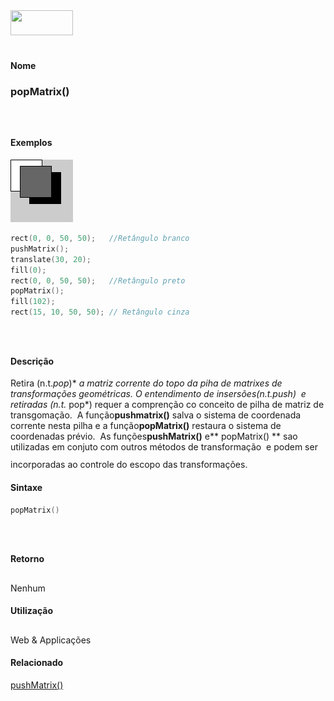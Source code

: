 <img height="40" src="../images/1pix.gif" width="100"/>
<img height="1" src="../images/1pix.gif" width="20"/>
<img height="1" src="../images/1pix.gif" width="555"/>

#### Nome
### popMatrix()
<img height="25" src="../images/1pix.gif" width="1"/>

#### Exemplos
<img border="0" height="100" src="media/pop_.gif" width="100"/>

```pde
rect(0, 0, 50, 50);   //Retângulo branco
pushMatrix(); 
translate(30, 20); 
fill(0);  
rect(0, 0, 50, 50);   //Retângulo preto
popMatrix(); 
fill(102);  
rect(15, 10, 50, 50); // Retângulo cinza

```
<img height="25" src="../images/1pix.gif" width="1"/>

#### Descrição
Retira (n.t.*pop*)* *a matriz corrente do topo da piha de matrixes de transformações geométricas.
O entendimento de insersões(n.t.*push*)  e retiradas (n.t.* pop*) requer a comprenção co conceito de pilha de matriz de transgomação.  A função**pushmatrix()** salva o sistema de coordenada corrente nesta pilha e a função**popMatrix()** restaura o sistema de coordenadas prévio.  As funções**pushMatrix()** e** popMatrix() ** sao
utilizadas em conjuto com outros métodos de
transformação  e podem ser incorporadas ao controle
do escopo das transformações.
<img height="25" src="../images/1pix.gif" width="1"/>

#### Sintaxe
```pde
popMatrix()

```
<img height="25" src="../images/1pix.gif" width="1"/>

#### Retorno

	
Nenhum
<img height="25" src="../images/1pix.gif" width="1"/>

#### Utilização

	
Web & Applicações
<img height="25" src="../images/1pix.gif" width="1"/>

#### Relacionado
[pushMatrix()](pushMatrix_)
